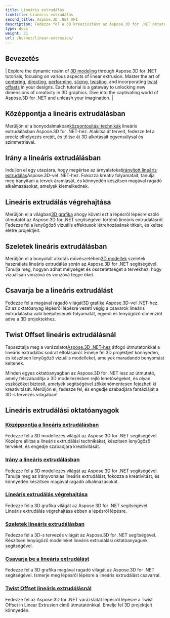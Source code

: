 ```yaml
---
title: Lineáris extrudálás
linktitle: Lineáris extrudálás
second_title: Aspose.3D .NET API
description: Fedezze fel a 3D kreativitást az Aspose.3D for .NET oktatóprogramokkal. Sajátítsa el a lineáris extrudálási technikákat, tökéletesítse a terveket, és könnyedén emelje fel projektjeit.
type: docs
weight: 31
url: /hu/net/linear-extrusion/
---
```

## Bevezetés
| Explore the dynamic realm of [3D modeling](./center-in-linear-extrusion/) through Aspose.3D for .NET tutorials, focusing on various aspects of linear extrusion. Master the art of [centering](./center-in-linear-extrusion/), [directing](./direction-in-linear-extrusion/), [performing](./performing-linear-extrusion/), [slicing](./slices-in-linear-extrusion/), [twisting](./twist-in-linear-extrusion/), and incorporating [twist offsets](./twist-offset-in-linear-extrusion/) in your designs. Each tutorial is a gateway to unlocking new dimensions of creativity in 3D graphics. Dive into the captivating world of Aspose.3D for .NET and unleash your imagination. |

## Középpontja a lineáris extrudálásban
 Merüljön el a bonyodalmakban[központosítási technikák](./center-in-linear-extrusion/) lineáris extrudálásban Aspose.3D for .NET-hez. Alakítsa át terveit, fedezze fel a precíz elhelyezés erejét, és töltse át 3D alkotásait egyensúlysal és szimmetriával.

## Irány a lineáris extrudálásban
 Induljon el egy utazásra, hogy megértse az árnyalatokat[irányított lineáris extrudálás](./direction-in-linear-extrusion/)Aspose.3D-vel .NET-hez. Fokozza kreatív folyamatait, tanulja meg irányítani a tervek áramlását, és könnyedén készítsen magával ragadó alkalmazásokat, amelyek kiemelkednek.

## Lineáris extrudálás végrehajtása
 Merüljön el a világban[3D grafika](./performing-linear-extrusion/) ahogy követi ezt a lépésről lépésre szóló útmutatót az Aspose.3D for .NET segítségével történő lineáris extrudálásról. Fedezze fel a lenyűgöző vizuális effektusok létrehozásának titkait, és keltse életre projektjeit.

## Szeletek lineáris extrudálásban
 Merüljön el a bonyolult alkotás művészetében[3D modellek](./slices-in-linear-extrusion/) szeletek használata lineáris extrudálás során az Aspose.3D for .NET segítségével. Tanulja meg, hogyan adhat mélységet és összetettséget a tervekhez, hogy vizuálisan vonzóvá és vonzóvá tegye őket.

## Csavarja be a lineáris extrudálást
 Fedezze fel a magával ragadó világát[3D grafika](./twist-in-linear-extrusion/) Aspose.3D-vel .NET-hez. Ez az oktatóanyag lépésről lépésre vezeti végig a csavarok lineáris extrudálásba való beépítésének folyamatát, egyedi és lenyűgöző dimenziót adva a 3D projektekhez.

## Twist Offset lineáris extrudálásnál
Tapasztalja meg a varázslatot[Aspose.3D .NET-hez](./twist-offset-in-linear-extrusion/) átfogó útmutatónkkal a lineáris extrudálás sodrat eltolásairól. Emelje fel 3D projektjeit könnyedén, és készítsen lenyűgöző vizuális modelleket, amelyek maradandó benyomást keltenek.

Minden egyes oktatóanyagban az Aspose.3D for .NET lesz az útmutató, amely felszabadítja a 3D modellezésben rejlő lehetőségeket, és olyan eszközöket biztosít, amelyek segítségével zökkenőmentesen fejezheti ki kreativitását. Merüljön el, fedezze fel, és engedje szabadjára fantáziáját a 3D-s tervezés világában!
## Lineáris extrudálási oktatóanyagok
### [Középpontja a lineáris extrudálásban](./center-in-linear-extrusion/)
Fedezze fel a 3D modellezés világát az Aspose.3D for .NET segítségével. Középre állítsa a lineáris extrudálási technikákat, készítsen lenyűgöző terveket, és engedje szabadjára kreativitását.
### [Irány a lineáris extrudálásban](./direction-in-linear-extrusion/)
Fedezze fel a 3D modellezés világát az Aspose.3D for .NET segítségével. Tanulja meg az irányvonalas lineáris extrudálást, fokozza a kreativitást, és könnyedén készítsen magával ragadó alkalmazásokat.
### [Lineáris extrudálás végrehajtása](./performing-linear-extrusion/)
Fedezze fel a 3D grafika világát az Aspose.3D for .NET segítségével. Lineáris extrudálás végrehajtása ebben a lépésről lépésre.
### [Szeletek lineáris extrudálásban](./slices-in-linear-extrusion/)
Fedezze fel a 3D-s tervezés világát az Aspose.3D for .NET segítségével. Készítsen lenyűgöző modelleket lineáris extrudálási oktatóanyagunk segítségével.
### [Csavarja be a lineáris extrudálást](./twist-in-linear-extrusion/)
Fedezze fel a 3D grafika magával ragadó világát az Aspose.3D for .NET segítségével. Ismerje meg lépésről lépésre a lineáris extrudálást csavarral.
### [Twist Offset lineáris extrudálásnál](./twist-offset-in-linear-extrusion/)
Fedezze fel az Aspose.3D for .NET varázslatát lépésről lépésre a Twist Offset in Linear Extrusion című útmutatónkkal. Emelje fel 3D projektjeit könnyedén.